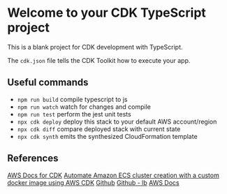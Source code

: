 # Welcome to your CDK TypeScript project

This is a blank project for CDK development with TypeScript.

The `cdk.json` file tells the CDK Toolkit how to execute your app.

## Useful commands

- `npm run build` compile typescript to js
- `npm run watch` watch for changes and compile
- `npm run test` perform the jest unit tests
- `npx cdk deploy` deploy this stack to your default AWS account/region
- `npx cdk diff` compare deployed stack with current state
- `npx cdk synth` emits the synthesized CloudFormation template

## References

[AWS Docs for CDK](https://docs.aws.amazon.com/cdk/v2/guide/hello_world.html)
[Automate Amazon ECS cluster creation with a custom docker image using AWS CDK](https://blog.learnmorecloud.com/automate-amazon-ecs-cluster-creation-with-a-custom-docker-image-using-aws-cdk#heading-github-link)
[Github](https://github.com/joelwembo/aws-cdk-multi-tenant-saas-ecommerce/blob/master/lib/aws-cloudapp-stack.ts)
[Github - lb](https://github.dev/rhydvik/aws-cdk-ecs-fargate-load-balancer)
[AWS Docs](https://containers-cdk-react-amplify.ws.kabits.com/backend-containers-with-aws-cdk/creating-task/)
